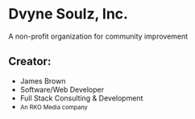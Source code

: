 <DOCTYPE html>
<html lang="en">
<head>
<meta charset="utf-8">
</head>
<body>
	<h1>Dvyne Soulz, Inc.</h1>
	<p>A non-profit organization for community improvement</p>
	<h2>Creator:</h2>
	<ul>
		<li>James Brown</li>
		<li>Software/Web Developer</li>
		<li>Full Stack Consulting & Development</li>
		<li><small>An RKO Media company</small></li>
	</ul>
</body>
</html>
